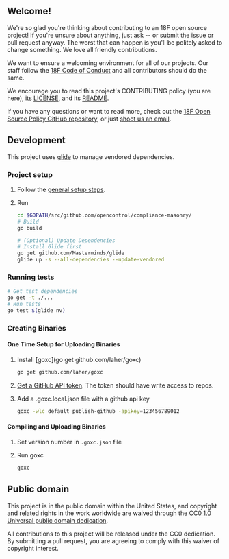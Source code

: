 ## Welcome!

We're so glad you're thinking about contributing to an 18F open source project! If you're unsure about anything, just ask -- or submit the issue or pull request anyway. The worst that can happen is you'll be politely asked to change something. We love all friendly contributions.

We want to ensure a welcoming environment for all of our projects. Our staff follow the [18F Code of Conduct](https://github.com/18F/code-of-conduct/blob/master/code-of-conduct.md) and all contributors should do the same.

We encourage you to read this project's CONTRIBUTING policy (you are here), its [LICENSE](LICENSE.md), and its [README](README.md).

If you have any questions or want to read more, check out the [18F Open Source Policy GitHub repository]( https://github.com/18f/open-source-policy), or just [shoot us an email](mailto:18f@gsa.gov).

## Development

This project uses [glide](https://github.com/Masterminds/glide) to manage vendored dependencies.

### Project setup

1. Follow the [general setup steps](README.md#quick-start).
1. Run

    ```bash
    cd $GOPATH/src/github.com/opencontrol/compliance-masonry/
    # Build
    go build

    # (Optional) Update Dependencies
    # Install Glide first
    go get github.com/Masterminds/glide
    glide up -s --all-dependencies --update-vendored
    ```

### Running tests

```bash
# Get test dependencies
go get -t ./...
# Run tests
go test $(glide nv)
```

### Creating Binaries

#### One Time Setup for Uploading Binaries

1. Install [goxc](go get github.com/laher/goxc)

    ```bash
    go get github.com/laher/goxc
    ```

1. [Get a GitHub API token](https://github.com/settings/tokens/new). The token should have write access to repos.
1. Add a .goxc.local.json file with a github api key

    ```bash
    goxc -wlc default publish-github -apikey=123456789012
    ```

#### Compiling and Uploading Binaries

1. Set version number in `.goxc.json` file
1. Run goxc

    ```bash
    goxc
    ```

## Public domain

This project is in the public domain within the United States, and
copyright and related rights in the work worldwide are waived through
the [CC0 1.0 Universal public domain dedication](https://creativecommons.org/publicdomain/zero/1.0/).

All contributions to this project will be released under the CC0
dedication. By submitting a pull request, you are agreeing to comply
with this waiver of copyright interest.
